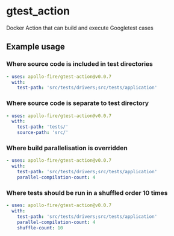 # gtest_action
Docker Action that can build and execute Googletest cases

## Example usage
### Where source code is included in test directories
```yaml
- uses: apollo-fire/gtest-action@v0.0.7
  with:
    test-path: 'src/tests/drivers;src/tests/application'
```
### Where source code is separate to test directory
```yaml
- uses: apollo-fire/gtest-action@v0.0.7
  with:
    test-path: 'tests/'
    source-path: 'src/'
```
### Where build parallelisation is overridden
```yaml
- uses: apollo-fire/gtest-action@v0.0.7
  with:
    test-path: 'src/tests/drivers;src/tests/application'
    parallel-compilation-count: 4
```
### Where tests should be run in a shuffled order 10 times
```yaml
- uses: apollo-fire/gtest-action@v0.0.7
  with:
    test-path: 'src/tests/drivers;src/tests/application'
    parallel-compilation-count: 4
    shuffle-count: 10
```
